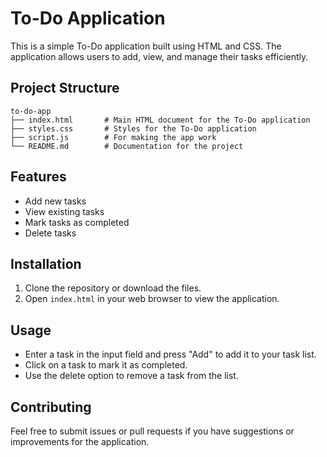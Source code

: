# To-Do Application

This is a simple To-Do application built using HTML and CSS. The application allows users to add, view, and manage their tasks efficiently.

## Project Structure

```
to-do-app
├── index.html       # Main HTML document for the To-Do application
├── styles.css       # Styles for the To-Do application
├── script.js        # For making the app work  
└── README.md        # Documentation for the project
```

## Features

- Add new tasks
- View existing tasks
- Mark tasks as completed
- Delete tasks

## Installation

1. Clone the repository or download the files.
2. Open `index.html` in your web browser to view the application.

## Usage

- Enter a task in the input field and press "Add" to add it to your task list.
- Click on a task to mark it as completed.
- Use the delete option to remove a task from the list.

## Contributing

Feel free to submit issues or pull requests if you have suggestions or improvements for the application.